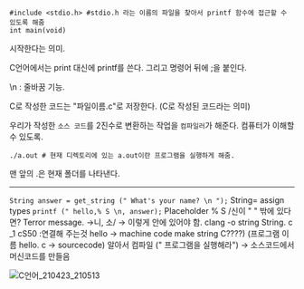 
```
#include <stdio.h> #stdio.h 라는 이름의 파일을 찾아서 printf 함수에 접근할 수 있도록 해줌
int main(void)
```
시작한다는 의미.

C언어에서는 print 대신에 printf를 쓴다. 그리고 명령어 뒤에 ;을 붙인다.

\n : 줄바꿈 기능.

C로 작성한 코드는 "파일이름.c"로 저장한다. (C로 작성된 코드라는 의미)

우리가 작성한 `소스 코드`를 2진수로 변환하는 작업을 `컴파일러`가 해준다. 컴퓨터가 이해할 수 있도록.

```
./a.out # 현재 디렉토리에 있는 a.out이란 프로그램을 실행하게 해줌.
```
맨 앞의 .은 현재 폴더를 나타낸다.

---

`String answer = get_string (" What's your name? \n ");`
String= assign types
`printf (" hello,% S \n, answer);`
Placeholder % S
/신이 " " 밖에 있다면?
Terror message.
→니, 소/
→ 이렇게 안에 있어야 함.
clang -o string String. c _1 cS50
:연결해 주는것
hello → machine code
make string C????)
(프로그램 이름 hello. c → sourcecode)
알아서 컴파일 (" 프로그램을 실행해라")
→ 소스코드에서 머신코드를 만들음

![C언어_210423_210513](https://user-images.githubusercontent.com/61692777/115870375-234ac480-a47a-11eb-8c2a-12b5b92a6389.jpg)

